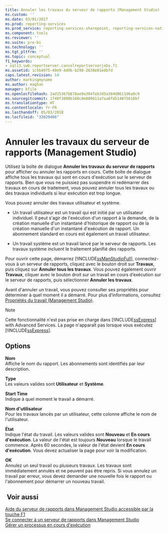```yaml
---
title: Annuler les travaux du serveur de rapports (Management Studio) | Microsoft Docs
ms.custom: ''
ms.date: 03/01/2017
ms.prod: reporting-services
ms.prod_service: reporting-services-sharepoint, reporting-services-native
ms.component: tools
ms.reviewer: ''
ms.suite: pro-bi
ms.technology: ''
ms.tgt_pltfrm: ''
ms.topic: conceptual
f1_keywords:
- sql13.swb.reportserver.cancelreportserverjobs.f1
ms.assetid: 1c5b4975-49e9-4d0b-b298-2638e81edbfd
caps.latest.revision: 14
author: markingmyname
ms.author: maghan
manager: kfile
ms.openlocfilehash: 2ad15367b678ae9a304feb3d5a384d0611d6a9c9
ms.sourcegitcommit: 1740f3090b168c0e809611a7aa6fd514075616bf
ms.translationtype: HT
ms.contentlocale: fr-FR
ms.lasthandoff: 05/03/2018
ms.locfileid: "33029406"
---
```

# <a name="cancel-report-server-jobs-management-studio"></a>Annuler les travaux du serveur de rapports (Management Studio)
  Utilisez la boîte de dialogue **Annuler les travaux du serveur de rapports** pour afficher ou annuler les rapports en cours. Cette boîte de dialogue affiche tous les travaux qui sont en cours d'exécution sur le serveur de rapports. Bien que vous ne puissiez pas suspendre ni redémarrer des travaux en cours de traitement, vous pouvez annuler tous les travaux ou des travaux individuels si leur exécution est trop longue.  
  
 Vous pouvez annuler des travaux utilisateur et système.  
  
-   Un travail utilisateur est un travail qui est initié par un utilisateur individuel. Il peut s'agir de l'exécution d'un rapport à la demande, de la création manuelle d'un instantané d'historique de rapport ou de la création manuelle d'un instantané d'exécution de rapport. Un abonnement standard en cours est également un travail utilisateur.  
  
-   Un travail système est un travail lancé par le serveur de rapports. Les travaux système incluent le traitement planifié des rapports.  
  
 Pour ouvrir cette page, démarrez [!INCLUDE[ssManStudioFull](../../includes/ssmanstudiofull-md.md)], connectez-vous à un serveur de rapports, cliquez avec le bouton droit sur **Travaux**, puis cliquez sur **Annuler tous les travaux**. Vous pouvez également ouvrir **Travaux**, cliquer avec le bouton droit sur un travail en cours d’exécution sur le serveur de rapports, puis sélectionner **Annuler les travaux**.  
  
 Avant d'annuler un travail, vous pouvez consulter ses propriétés pour déterminer à quel moment il a démarré. Pour plus d’informations, consultez [Propriétés du travail &#40;Management Studio&#41;](../../reporting-services/tools/job-properties-management-studio.md).  
  
> [!NOTE]  
>  Cette fonctionnalité n'est pas prise en charge dans [!INCLUDE[ssExpress](../../includes/ssexpress-md.md)] with Advanced Services. La page n'apparaît pas lorsque vous exécutez [!INCLUDE[ssExpress](../../includes/ssexpress-md.md)].  
  
## <a name="options"></a>Options  
 **Nom**  
 Affiche le nom du rapport. Les abonnements sont identifiés par leur description.  
  
 **Type**  
 Les valeurs valides sont **Utilisateur** et **Système**.  
  
 **Start Time**  
 Indique à quel moment le travail a démarré.  
  
 **Nom d'utilisateur**  
 Pour les travaux lancés par un utilisateur, cette colonne affiche le nom de l'utilisateur.  
  
 **État**  
 Indique l'état du travail. Les valeurs valides sont **Nouveau** et **En cours d'exécution**. La valeur de l'état est toujours **Nouveau** lorsque le travail commence. Après 60 secondes, la valeur de l'état devient **En cours d'exécution**. Vous devez actualiser la page pour voir la modification.  
  
 **OK**  
 Annulez un seul travail ou plusieurs travaux. Les travaux sont immédiatement annulés et ne peuvent pas être repris. Si vous annulez un travail par erreur, vous devez demander une nouvelle fois le rapport ou l'abonnement pour démarrer un nouveau travail.  
  
## <a name="see-also"></a> Voir aussi  
 [Aide du serveur de rapports dans Management Studio accessible par la touche F1](../../reporting-services/tools/report-server-in-management-studio-f1-help.md)   
 [Se connecter à un serveur de rapports dans Management Studio](../../reporting-services/tools/connect-to-a-report-server-in-management-studio.md)   
 [Gérer un processus en cours d'exécution](../../reporting-services/subscriptions/manage-a-running-process.md)  
  
  
